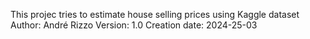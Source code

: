 This projec tries to estimate house selling prices using Kaggle dataset
Author: André Rizzo
Version: 1.0
Creation date: 2024-25-03

